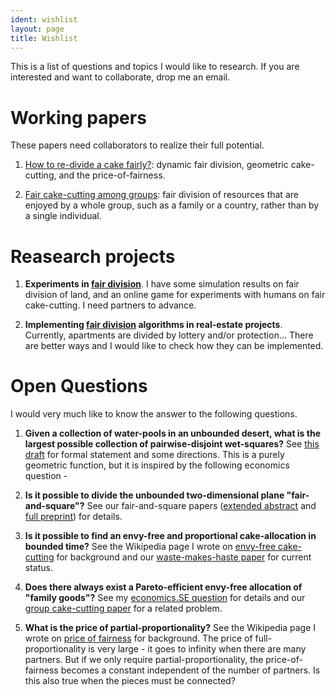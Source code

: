 ```yaml
---
ident: wishlist
layout: page
title: Wishlist
---
```

This is a list of questions and topics I would like to research.
If you are interested and want to collaborate, drop me an email.

# Working papers
These papers need collaborators to realize their full potential.

1. [How to re-divide a cake fairly?](http://arxiv.org/abs/1603.00286): dynamic fair division, geometric cake-cutting, and the price-of-fairness.

2. [Fair cake-cutting among groups](http://arxiv.org/abs/1510.03903): fair division of resources that are enjoyed by a whole group, such as a family or a country, rather than by a single individual.

# Reasearch projects

1. **Experiments in [fair division][fairness]**. I have some simulation results on fair division of land, 
and an online game for experiments with humans on fair cake-cutting. I need partners to 
advance.

2. **Implementing [fair division][fairness] algorithms in real-estate projects**. 
Currently, apartments are divided by lottery and/or protection... There are 
better ways and I would like to check how they can be implemented.

# Open Questions 
I would very much like to know the answer to the following questions.

1. **Given a collection of water-pools in an unbounded desert, what is the largest possible collection of pairwise-disjoint wet-squares?**
See [this draft][wet-squares] for formal statement and some directions. This is a purely geometric function, but it is inspired by the following economics question -

2. **Is it possible to divide the unbounded two-dimensional plane "fair-and-square"?** 
See our fair-and-square papers ([extended abstract][fairness-eurocg] and [full preprint][fairness-arxiv]) for details.

3. **Is it possible to find an envy-free and proportional cake-allocation in bounded time?** 
See the Wikipedia page I wrote on [envy-free cake-cutting](https://en.wikipedia.org/wiki/Envy-free_cake-cutting) for background and our [waste-makes-haste paper](http://arxiv.org/abs/1511.02599) for current status.

4. **Does there always exist a Pareto-efficient envy-free allocation of "family goods"?**
See my [economics.SE question](http://economics.stackexchange.com/q/9916) for details and our [group cake-cutting paper](http://arxiv.org/abs/1510.03903) for a related problem.

5. **What is the price of partial-proportionality?** See the Wikipedia page I wrote on [price of fairness](https://en.wikipedia.org/wiki/Price_of_fairness) for background. 
The price of full-proportionality is very large - it goes to infinity when there are many partners. But if we only require partial-proportionality, the price-of-fairness 
becomes a constant independent of the number of partners. Is this also true when the pieces must be connected?

[fairness-eurocg]: {{site.baseurl}}/papers/FairAndSquare-EuroCG-16.pdf
[fairness-arxiv]:  http://arxiv.org/abs/1510.03170
[wet-squares]:     {{site.baseurl}}/papers/WetSquaresInDesert-04.pdf
[fairness]:        {{site.baseurl}}/topics/{{page.lang}}/fairness
